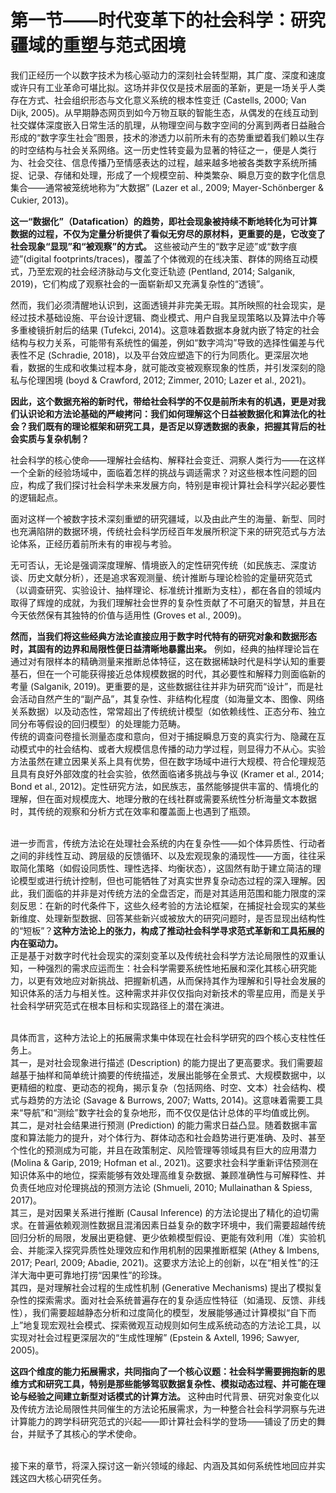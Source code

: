 # 第一节——时代变革下的社会科学：研究疆域的重塑与范式困境

我们正经历一个以数字技术为核心驱动力的深刻社会转型期，其广度、深度和速度或许只有工业革命可堪比拟。这场并非仅仅是技术层面的革新，更是一场关乎人类存在方式、社会组织形态与文化意义系统的根本性变迁 (Castells, 2000; Van Dijk, 2005)。从早期静态网页到如今万物互联的智能生态，从偶发的在线互动到社交媒体深度嵌入日常生活的肌理，从物理空间与数字空间的分离到两者日益融合形成的“数字孪生社会”图景，技术的渗透力以前所未有的态势重塑着我们赖以生存的时空结构与社会关系网络。这一历史性转变最为显著的特征之一，便是人类行为、社会交往、信息传播乃至情感表达的过程，越来越多地被各类数字系统所捕捉、记录、存储和处理，形成了一个规模空前、种类繁杂、瞬息万变的数字化信息集合——通常被笼统地称为“大数据” (Lazer et al., 2009; Mayer-Schönberger & Cukier, 2013)。

**这一“数据化”（Datafication）的趋势，即社会现象被持续不断地转化为可计算数据的过程，不仅为定量分析提供了看似无穷尽的原材料，更重要的是，它改变了社会现象“显现”和“被观察”的方式。** 这些被动产生的“数字足迹”或“数字痕迹”(digital footprints/traces)，覆盖了个体微观的在线决策、群体的网络互动模式，乃至宏观的社会经济脉动与文化变迁轨迹 (Pentland, 2014; Salganik, 2019)，它们构成了观察社会的一面崭新却又充满复杂性的“透镜”。

然而，我们必须清醒地认识到，这面透镜并非完美无瑕。其所映照的社会现实，是经过技术基础设施、平台设计逻辑、商业模式、用户自我呈现策略以及算法中介等多重棱镜折射后的结果 (Tufekci, 2014)。这意味着数据本身就内嵌了特定的社会结构与权力关系，可能带有系统性的偏差，例如“数字鸿沟”导致的选择性偏差与代表性不足 (Schradie, 2018)，以及平台效应塑造下的行为同质化。更深层次地看，数据的生成和收集过程本身，就可能改变被观察现象的性质，并引发深刻的隐私与伦理困境 (boyd & Crawford, 2012; Zimmer, 2010; Lazer et al., 2021)。

**因此，这个数据充裕的新时代，带给社会科学的不仅是前所未有的机遇，更是对我们认识论和方法论基础的严峻拷问：我们如何理解这个日益被数据化和算法化的社会？我们既有的理论框架和研究工具，是否足以穿透数据的表象，把握其背后的社会实质与复杂机制？**

社会科学的核心使命——理解社会结构、解释社会变迁、洞察人类行为——在这样一个全新的经验场域中，面临着怎样的挑战与调适需求？对这些根本性问题的回应，构成了我们探讨社会科学未来发展方向，特别是审视计算社会科学兴起必要性的逻辑起点。

面对这样一个被数字技术深刻重塑的研究疆域，以及由此产生的海量、新型、同时也充满陷阱的数据环境，传统社会科学历经百年发展所积淀下来的研究范式与方法论体系，正经历着前所未有的审视与考验。

无可否认，无论是强调深度理解、情境嵌入的定性研究传统（如民族志、深度访谈、历史文献分析），还是追求客观测量、统计推断与理论检验的定量研究范式（以调查研究、实验设计、抽样理论、标准统计推断为支柱），都在各自的领域内取得了辉煌的成就，为我们理解社会世界的复杂性贡献了不可磨灭的智慧，并且在今天依然保有其独特的价值与适用性 (Groves et al., 2009)。

**然而，当我们将这些经典方法论直接应用于数字时代特有的研究对象和数据形态时，其固有的边界和局限性便日益清晰地暴露出来。** 例如，经典的抽样理论旨在通过对有限样本的精确测量来推断总体特征，这在数据稀缺时代是科学认知的重要基石，但在一个可能获得接近总体规模数据的时代，其必要性和解释力则面临新的考量 (Salganik, 2019)。更重要的是，这些数据往往并非为研究而“设计”，而是社会活动自然产生的“副产品”，其复杂性、非结构化程度（如海量文本、图像、网络关系数据）以及动态性，常常超出了传统统计模型（如依赖线性、正态分布、独立同分布等假设的回归模型）的处理能力范畴。\
传统的调查问卷擅长测量态度和意向，但对于捕捉瞬息万变的真实行为、隐藏在互动模式中的社会结构、或者大规模信息传播的动力学过程，则显得力不从心。实验方法虽然在建立因果关系上具有优势，但在数字场域中进行大规模、符合伦理规范且具有良好外部效度的社会实验，依然面临诸多挑战与争议 (Kramer et al., 2014; Bond et al., 2012)。定性研究方法，如民族志，虽然能够提供丰富的、情境化的理解，但在面对规模庞大、地理分散的在线社群或需要系统性分析海量文本数据时，其传统的观察和分析方式在效率和覆盖面上也遇到了瓶颈。

\
进一步而言，传统方法论在处理社会系统的内在复杂性——如个体异质性、行动者之间的非线性互动、跨层级的反馈循环、以及宏观现象的涌现性——方面，往往采取简化策略（如假设同质性、理性选择、均衡状态），这固然有助于建立简洁的理论模型或进行统计控制，但也可能牺牲了对真实世界复杂动态过程的深入理解。因此，我们面临的并非是对传统方法的全盘否定，而是对其适用范围和能力限度的深刻反思：在新的时代条件下，这些久经考验的方法论框架，在捕捉社会现实的某些新维度、处理新型数据、回答某些新兴或被放大的研究问题时，是否显现出结构性的“短板”？**这种方法论上的张力，构成了推动社会科学寻求范式革新和工具拓展的内在驱动力。**\
正是基于对数字时代社会现实的深刻变革以及传统社会科学方法论局限性的双重认知，一种强烈的需求应运而生：社会科学需要系统性地拓展和深化其核心研究能力，以更有效地应对新挑战、把握新机遇，从而保持其作为理解和引导社会发展的知识体系的活力与相关性。这种需求并非仅仅指向对新技术的零星应用，而是关乎社会科学研究范式在根本目标和实现路径上的潜在演进。

\
具体而言，这种方法论上的拓展需求集中体现在社会科学研究的四个核心支柱性任务上。\
其一，是对社会现象进行描述 (Description) 的能力提出了更高要求。我们需要超越基于抽样和简单统计摘要的传统描述，发展出能够在全景式、大规模数据中，以更精细的粒度、更动态的视角，揭示复杂（包括网络、时空、文本）社会结构、模式与趋势的方法论 (Savage & Burrows, 2007; Watts, 2014)。这意味着需要工具来“导航”和“测绘”数字社会的复杂地形，而不仅仅是估计总体的平均值或比例。\
其二，是对社会结果进行预测 (Prediction) 的能力需求日益凸显。随着数据丰富度和算法能力的提升，对个体行为、群体动态和社会趋势进行更准确、及时、甚至个性化的预测成为可能，并且在政策制定、风险管理等领域具有巨大的应用潜力 (Molina & Garip, 2019; Hofman et al., 2021)。这要求社会科学重新评估预测在知识体系中的地位，探索能够有效处理高维复杂数据、兼顾准确性与可解释性、并负责任地应对伦理挑战的预测方法论 (Shmueli, 2010; Mullainathan & Spiess, 2017)。\
其三，是对因果关系进行推断 (Causal Inference) 的方法论提出了精化的迫切需求。在普遍依赖观测性数据且混淆因素日益复杂的数字环境中，我们需要超越传统回归分析的局限，发展出更稳健、更少依赖模型假设、更能有效利用（准）实验机会、并能深入探究异质性处理效应和作用机制的因果推断框架 (Athey & Imbens, 2017; Pearl, 2009; Abadie, 2021)。这要求方法论上的创新，以在“相关性”的汪洋大海中更可靠地打捞“因果性”的珍珠。\
其四，是对理解社会过程的生成性机制 (Generative Mechanisms) 提出了模拟复杂性的探索需求。面对社会系统普遍存在的复杂适应性特征（如涌现、反馈、非线性），我们需要超越静态分析和过度简化的模型，发展能够通过计算模拟“自下而上”地复现宏观社会模式、探索微观互动规则如何生成系统动态的方法论工具，以实现对社会过程更深层次的“生成性理解” (Epstein & Axtell, 1996; Sawyer, 2005)。

**这四个维度的能力拓展需求，共同指向了一个核心议题：社会科学需要拥抱新的思维方式和研究工具，特别是那些能够驾驭数据复杂性、模拟动态过程、并可能在理论与经验之间建立新型对话模式的计算方法。** 这种由时代背景、研究对象变化以及传统方法论局限性共同催生的方法论拓展需求，为一种整合社会科学洞察与先进计算能力的跨学科研究范式的兴起——即计算社会科学的登场——铺设了历史的舞台，并赋予了其核心的学术使命。

\
接下来的章节，将深入探讨这一新兴领域的缘起、内涵及其如何系统性地回应并实践这四大核心研究任务。
